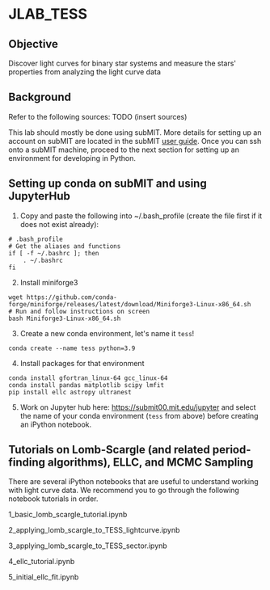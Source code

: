 # JLAB_TESS
## Objective
Discover light curves for binary star systems and measure the stars' properties from analyzing the light curve data

## Background
Refer to the following sources: TODO (insert sources)


This lab should mostly be done using subMIT. More details for setting up an account on subMIT are located in the subMIT [user guide](http://submit04.mit.edu./submit-users-guide/intro.html). Once you can ssh onto a subMIT machine, proceed to the next section for setting up an environment for developing in Python.

## Setting up conda on subMIT and using JupyterHub

1. Copy and paste the following into ~/.bash_profile (create the file first if it does not exist already):
```
# .bash_profile
# Get the aliases and functions
if [ -f ~/.bashrc ]; then
    . ~/.bashrc
fi
```
2. Install miniforge3
```
wget https://github.com/conda-forge/miniforge/releases/latest/download/Miniforge3-Linux-x86_64.sh
# Run and follow instructions on screen
bash Miniforge3-Linux-x86_64.sh
```
3. Create a new conda environment, let's name it ```tess```!

```
conda create --name tess python=3.9
``` 

4. Install packages for that environment
```
conda install gfortran_linux-64 gcc_linux-64
conda install pandas matplotlib scipy lmfit
pip install ellc astropy ultranest
```
5. Work on Jupyter hub here: https://submit00.mit.edu/jupyter and select the name of your conda environment (`tess` from above) before creating an iPython notebook.

## Tutorials on Lomb-Scargle (and related period-finding algorithms), ELLC, and MCMC Sampling
There are several iPython notebooks that are useful to understand working with light curve data.
We recommend you to go through the following notebook tutorials in order.

1_basic_lomb_scargle_tutorial.ipynb

2_applying_lomb_scargle_to_TESS_lightcurve.ipynb

3_applying_lomb_scargle_to_TESS_sector.ipynb

4_ellc_tutorial.ipynb

5_initial_ellc_fit.ipynb



